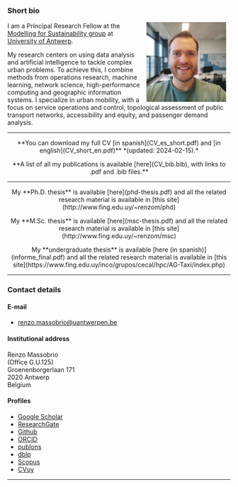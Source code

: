 ### Short bio
<img align="right" src=img/renzo_massobrio.jpg hspace="10" alt="profile picture" width="180" height="180">

I am a Principal Research Fellow at the [Modelling for Sustainability group](https://www.uantwerpen.be/en/research-groups/modelling-for-sustainability/) at [University of Antwerp](https://www.uantwerpen.be/en/).

My research centers on using data analysis and artificial intelligence to tackle complex urban problems. To achieve this, I combine methods from operations research, machine learning, network science, high-performance computing and geographic information systems. I specialize in urban mobility, with a focus on service operations and control, topological assessment of public transport networks, accessibility and equity, and passenger demand analysis.

---

<p style="text-align: center;">
**You can download my full CV [in spanish](CV_es_short.pdf) and [in english](CV_short_en.pdf)** *(updated: 2024-02-15).*
</p>

<p style="text-align: center;">
**A list of all my publications is available [here](CV_bib.bib), with links to .pdf and .bib files.**
</p>

---
<p style="text-align: center;">
My **Ph.D. thesis** is available [here](phd-thesis.pdf) and all the related research material is available in [this site](http://www.fing.edu.uy/~renzom/phd)
</p>

<p style="text-align: center;">
My **M.Sc. thesis** is available [here](msc-thesis.pdf) and all the related research material is available in [this site](http://www.fing.edu.uy/~renzom/msc)
</p>

<p style="text-align: center;">
My **undergraduate thesis** is available [here (in spanish)](informe_final.pdf) and all the related research material is available in [this site](https://www.fing.edu.uy/inco/grupos/cecal/hpc/AG-Taxi/index.php)
</p>

---

### Contact details

#### E-mail
* [renzo.massobrio@uantwerpen.be](mailto:renzo.massobrio@uantwerpen.be)

#### Institutional address
Renzo Massobrio  
(Office G.U.125)  
Groenenborgerlaan 171  
2020 Antwerp  
Belgium

#### Profiles	
* [Google Scholar](https://scholar.google.com/citations?user=QE-Y_58AAAAJ)
* [ResearchGate](https://www.researchgate.net/profile/Renzo_Massobrio)
* [Github](https://github.com/renzomassobrio)
* [ORCID](https://orcid.org/0000-0002-0040-3681)
* [publons](https://publons.com/author/1337062)
* [dblp](http://dblp.uni-trier.de/pers/hd/m/Massobrio:Renzo)
* [Scopus](https://www.scopus.com/authid/detail.uri?authorId=56454289900)
* [CVuy](https://exportcvuy.anii.org.uy/cv/?52cadea6e9af151c40bfac1e93091429fc5472cb786eeba8b73346a32330f07a9a150a39ce1e2e5d138d42b4e3edd69d8b0eefb9522854e6c970f54e9bf4f4c2)

---
